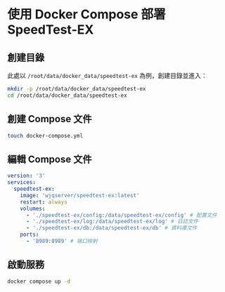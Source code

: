 # 使用 Docker Compose 部署 SpeedTest-EX

## 創建目錄

此處以 `/root/data/docker_data/speedtest-ex` 為例，創建目錄並進入：

```bash
mkdir -p /root/data/docker_data/speedtest-ex
cd /root/data/docker_data/speedtest-ex
```

## 創建 Compose 文件

```bash
touch docker-compose.yml
```

## 編輯 Compose 文件

```yaml
version: '3'
services:
  speedtest-ex:
    image: 'wjqserver/speedtest-ex:latest'
    restart: always
    volumes:
      - './speedtest-ex/config:/data/speedtest-ex/config' # 配置文件
      - './speedtest-ex/log:/data/speedtest-ex/log' # 日誌文件
      - './speedtest-ex/db:/data/speedtest-ex/db' # 資料庫文件
    ports:
      - '8989:8989' # 端口映射
```

## 啟動服務

```bash
docker compose up -d
```